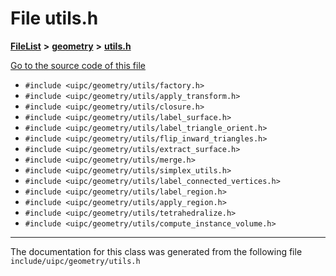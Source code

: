 

# File utils.h



[**FileList**](files.md) **>** [**geometry**](dir_04894967a28d068f10a69f6e8a07a2cb.md) **>** [**utils.h**](utils_8h.md)

[Go to the source code of this file](utils_8h_source.md)



* `#include <uipc/geometry/utils/factory.h>`
* `#include <uipc/geometry/utils/apply_transform.h>`
* `#include <uipc/geometry/utils/closure.h>`
* `#include <uipc/geometry/utils/label_surface.h>`
* `#include <uipc/geometry/utils/label_triangle_orient.h>`
* `#include <uipc/geometry/utils/flip_inward_triangles.h>`
* `#include <uipc/geometry/utils/extract_surface.h>`
* `#include <uipc/geometry/utils/merge.h>`
* `#include <uipc/geometry/utils/simplex_utils.h>`
* `#include <uipc/geometry/utils/label_connected_vertices.h>`
* `#include <uipc/geometry/utils/label_region.h>`
* `#include <uipc/geometry/utils/apply_region.h>`
* `#include <uipc/geometry/utils/tetrahedralize.h>`
* `#include <uipc/geometry/utils/compute_instance_volume.h>`


































































------------------------------
The documentation for this class was generated from the following file `include/uipc/geometry/utils.h`

